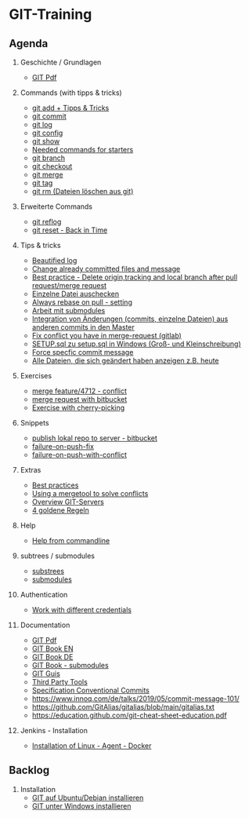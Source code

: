 # GIT-Training 

## Agenda 

  1. Geschichte / Grundlagen 
     * [GIT Pdf](http://schulung.t3isp.de/documents/pdfs/git/git-training.pdf)
     
  1. Commands (with tipps & tricks) 
     * [git add + Tipps & Tricks](add.md)
     * [git commit](commit.md)
     * [git log](log.md)
     * [git config](config.md) 
     * [git show](show.md)
     * [Needed commands for starters](started-commands.md)
     * [git branch](branch.md)
     * [git checkout](checkout.md)
     * [git merge](merge.md)
     * [git tag](tag.md)
     * [git rm (Dateien löschen aus git)](rm.md)
   
  1. Erweiterte Commands 
     * [git reflog](reflog.md) 
     * [git reset - Back in Time](reset.md)   
     
  1. Tips & tricks 
     * [Beautified log](beautify-log.md)
     * [Change already committed files and message](commit-amend.md) 
     * [Best practice - Delete origin,tracking and local branch after pull request/merge request](best-practice-delete-branch.md)
     * [Einzelne Datei auschecken](einzelne-datei-auschecken.md)
     * [Always rebase on pull - setting](rebase-pull.md)
     * [Arbeit mit submodules](submodules.md) 
     * [Integration von Änderungen (commits, einzelne Dateien) aus anderen commits in den Master](integrate-to-master.md)
     * [Fix conflict you have in merge-request (gitlab)](fix-conflict-merge-request.md) 
     * [SETUP.sql zu setup.sql in Windows (Groß- und Kleinschreibung)](setup-SETUP_sql.md)
     * [Force specfic commit message](pre-receive-hook.md)
     * [Alle Dateien, die sich geändert haben anzeigen z.B. heute](files-changed-today.md)
  
  1. Exercises 
     * [merge feature/4712 - conflict](merge-conflict.md)
     * [merge request with bitbucket](merge-request.md)
     * [Exercise with cherry-picking](/exercises/cherry-pick.md)
  
  1. Snippets 
     * [publish lokal repo to server - bitbucket](local-public.md)
     * [failure-on-push-fix](failure-push.md)
     * [failure-on-push-with-conflict](failure-push-conflict.md)
     
  1. Extras 
     * [Best practices](bp.md) 
     * [Using a mergetool to solve conflicts](mergetools.md)
     * [Overview GIT-Servers](git-server.md)
     * [4 goldene Regeln](goldene-regeln.md)
  
  1. Help
     * [Help from commandline](help.md)
   
  1. subtrees / submodules 
     * [substrees](subtree.md)
     * [submodules](submodules.md)
   
  1. Authentication 
     * [Work with different credentials](credential-helper.md)
   
  1. Documentation 
     * [GIT Pdf](http://schulung.t3isp.de/documents/pdfs/git/git-training.pdf) 
     * [GIT Book EN](https://git-scm.com/book/en/v2)
     * [GIT Book DE](https://git-scm.com/book/de/v2)
     * [GIT Book - submodules](https://git-scm.com/book/de/v2/Git-Tools-Submodule)
     * [GIT Guis](https://git-scm.com/downloads/guis/)
     * [Third Party Tools](tooling.md)
     * [Specification Conventional Commits](https://www.conventionalcommits.org/en/v1.0.0/)
     * https://www.innoq.com/de/talks/2019/05/commit-message-101/
     * https://github.com/GitAlias/gitalias/blob/main/gitalias.txt
     * https://education.github.com/git-cheat-sheet-education.pdf
  
  1. Jenkins - Installation 
     * [Installation of Linux - Agent - Docker](jenkins/agent-with-docker-linux.md)
  
  
  
  
## Backlog  

  1. Installation 
     * [GIT auf Ubuntu/Debian installieren](installation-ubuntu-debian.md)
     * [GIT unter Windows installieren](https://git-scm.com/download/win)
  
